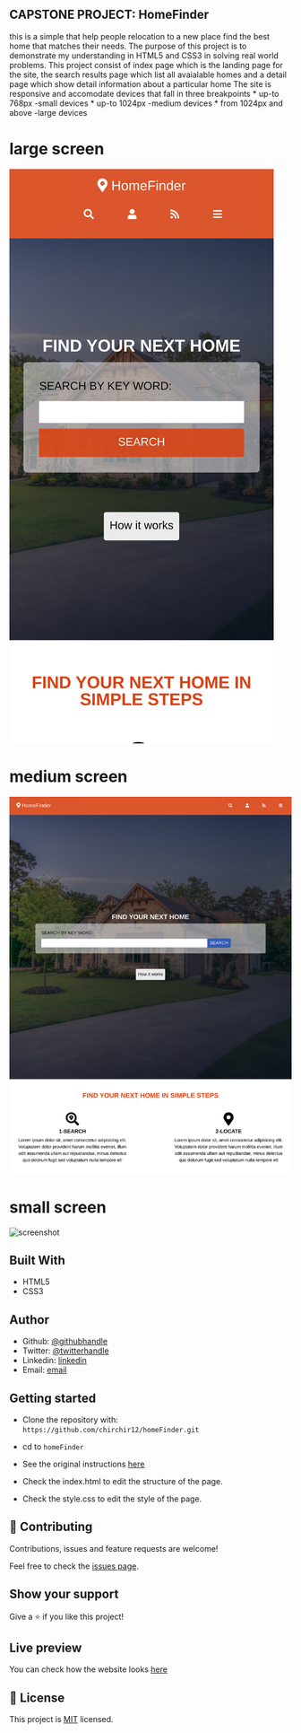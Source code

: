 
## CAPSTONE PROJECT:  HomeFinder

this is a simple that help people relocation to a new place find the best home that matches their needs. 
The purpose of this project is to demonstrate my understanding in HTML5 and CSS3 in solving real world problems. 
This project consist of index page which is the landing page for the site, the search results page which list all avaialable homes and a detail page which show detail information about a particular home
The site is responsive and accomodate devices that fall in three breakpoints 
    * up-to 768px -small devices
    * up-to 1024px  -medium devices
    * from 1024px and above -large devices

# large screen 
![screenshot](images/screen/small.png)

# medium screen 
![screenshot](images/screen/medium.png)

# small screen 
![screenshot](images/screen/large.png)

## Built With

- HTML5
- CSS3


## Author

- Github: [@githubhandle](https://github.com/chirchir12 )
- Twitter: [@twitterhandle](https://twitter.com/shadochir )
- Linkedin: [linkedin](https://www.linkedin.com/in/emmanuel-chirchir/ )
- Email: [email](chirchir7370@gmail.com)


## Getting started

- Clone the repository with:
    ``` https://github.com/chirchir12/homeFinder.git  ```
- cd to ```homeFinder```

- See the original instructions [here](https://www.notion.so/HTML-CSS-capstone-project-Directory-of-Schools-eea352bfaf3e4a83b2917df1f9a4e140)

- Check the index.html to edit the structure of the page.

- Check the style.css to edit the style of the page.

## 🤝 Contributing

Contributions, issues and feature requests are welcome!

Feel free to check the [issues page](issues/).

## Show your support

Give a ⭐️ if you like this project!

## Live preview

You can check how the website looks [here](https://rawcdn.githack.com/chirchir12/homeFinder/4b877cd328babd0df79633fd8d4ac167ab334ce8/index.html)
## 📝 License

This project is [MIT](lic.url) licensed.
